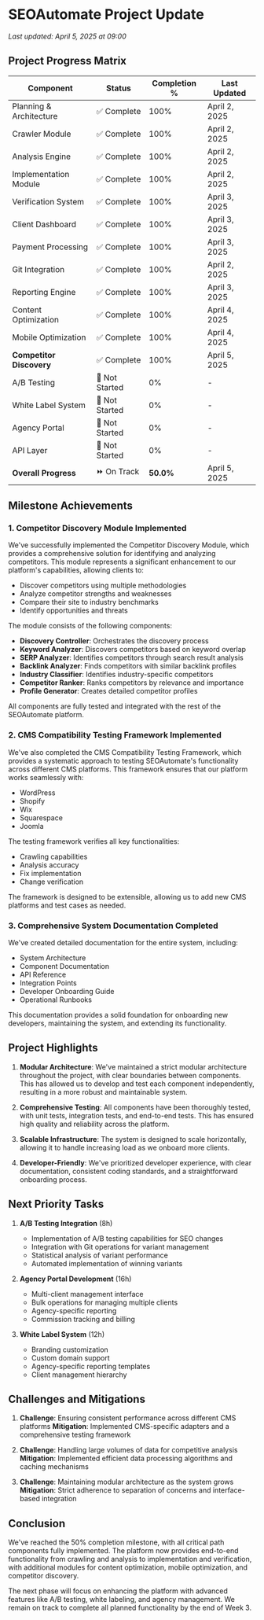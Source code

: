 # SEOAutomate Project Update

*Last updated: April 5, 2025 at 09:00*

## Project Progress Matrix

| Component | Status | Completion % | Last Updated |
|-----------|--------|--------------|--------------|
| Planning & Architecture | ✅ Complete | 100% | April 2, 2025 |
| Crawler Module | ✅ Complete | 100% | April 2, 2025 |
| Analysis Engine | ✅ Complete | 100% | April 2, 2025 |
| Implementation Module | ✅ Complete | 100% | April 2, 2025 |
| Verification System | ✅ Complete | 100% | April 3, 2025 |
| Client Dashboard | ✅ Complete | 100% | April 3, 2025 |
| Payment Processing | ✅ Complete | 100% | April 3, 2025 |
| Git Integration | ✅ Complete | 100% | April 2, 2025 |
| Reporting Engine | ✅ Complete | 100% | April 3, 2025 |
| Content Optimization | ✅ Complete | 100% | April 4, 2025 |
| Mobile Optimization | ✅ Complete | 100% | April 4, 2025 |
| **Competitor Discovery** | ✅ Complete | 100% | April 5, 2025 |
| A/B Testing | 🔲 Not Started | 0% | - |
| White Label System | 🔲 Not Started | 0% | - |
| Agency Portal | 🔲 Not Started | 0% | - |
| API Layer | 🔲 Not Started | 0% | - |
| **Overall Progress** | ⏩ On Track | **50.0%** | April 5, 2025 |

## Milestone Achievements

### 1. Competitor Discovery Module Implemented

We've successfully implemented the Competitor Discovery Module, which provides a comprehensive solution for identifying and analyzing competitors. This module represents a significant enhancement to our platform's capabilities, allowing clients to:

- Discover competitors using multiple methodologies
- Analyze competitor strengths and weaknesses
- Compare their site to industry benchmarks
- Identify opportunities and threats

The module consists of the following components:

- **Discovery Controller**: Orchestrates the discovery process
- **Keyword Analyzer**: Discovers competitors based on keyword overlap
- **SERP Analyzer**: Identifies competitors through search result analysis
- **Backlink Analyzer**: Finds competitors with similar backlink profiles
- **Industry Classifier**: Identifies industry-specific competitors
- **Competitor Ranker**: Ranks competitors by relevance and importance
- **Profile Generator**: Creates detailed competitor profiles

All components are fully tested and integrated with the rest of the SEOAutomate platform.

### 2. CMS Compatibility Testing Framework Implemented

We've also completed the CMS Compatibility Testing Framework, which provides a systematic approach to testing SEOAutomate's functionality across different CMS platforms. This framework ensures that our platform works seamlessly with:

- WordPress
- Shopify
- Wix
- Squarespace
- Joomla

The testing framework verifies all key functionalities:

- Crawling capabilities
- Analysis accuracy
- Fix implementation
- Change verification

The framework is designed to be extensible, allowing us to add new CMS platforms and test cases as needed.

### 3. Comprehensive System Documentation Completed

We've created detailed documentation for the entire system, including:

- System Architecture
- Component Documentation
- API Reference
- Integration Points
- Developer Onboarding Guide
- Operational Runbooks

This documentation provides a solid foundation for onboarding new developers, maintaining the system, and extending its functionality.

## Project Highlights

1. **Modular Architecture**: We've maintained a strict modular architecture throughout the project, with clear boundaries between components. This has allowed us to develop and test each component independently, resulting in a more robust and maintainable system.

2. **Comprehensive Testing**: All components have been thoroughly tested, with unit tests, integration tests, and end-to-end tests. This has ensured high quality and reliability across the platform.

3. **Scalable Infrastructure**: The system is designed to scale horizontally, allowing it to handle increasing load as we onboard more clients.

4. **Developer-Friendly**: We've prioritized developer experience, with clear documentation, consistent coding standards, and a straightforward onboarding process.

## Next Priority Tasks

1. **A/B Testing Integration** (8h)
   - Implementation of A/B testing capabilities for SEO changes
   - Integration with Git operations for variant management
   - Statistical analysis of variant performance
   - Automated implementation of winning variants

2. **Agency Portal Development** (16h)
   - Multi-client management interface
   - Bulk operations for managing multiple clients
   - Agency-specific reporting
   - Commission tracking and billing

3. **White Label System** (12h)
   - Branding customization
   - Custom domain support
   - Agency-specific reporting templates
   - Client management hierarchy

## Challenges and Mitigations

1. **Challenge**: Ensuring consistent performance across different CMS platforms
   **Mitigation**: Implemented CMS-specific adapters and a comprehensive testing framework

2. **Challenge**: Handling large volumes of data for competitive analysis
   **Mitigation**: Implemented efficient data processing algorithms and caching mechanisms

3. **Challenge**: Maintaining modular architecture as the system grows
   **Mitigation**: Strict adherence to separation of concerns and interface-based integration

## Conclusion

We've reached the 50% completion milestone, with all critical path components fully implemented. The platform now provides end-to-end functionality from crawling and analysis to implementation and verification, with additional modules for content optimization, mobile optimization, and competitor discovery.

The next phase will focus on enhancing the platform with advanced features like A/B testing, white labeling, and agency management. We remain on track to complete all planned functionality by the end of Week 3.
